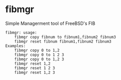 # fibmgr
Simple Managerment tool of FreeBSD's FIB

```
fibmgr: usage:
	fibmgr copy fibnum to fibnum1,fibnum2 fibnum3
	fibmgr reset fibnum fibnum1,fibnum2 fibnum3
Examples:
	fibmgr copy 0 to 1,2
	fibmgr copy 0 to 1 2 3
	fibmgr copy 0 to 1,2 3
	fibmgr reset 1,2
	fibmgr reset 1 2 3
	fibmgr reset 1,2 3
```
